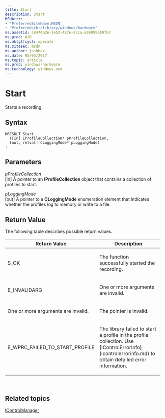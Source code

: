 ```yaml
---
title: Start
description: Start
MSHAttr:
- 'PreferredSiteName:MSDN'
- 'PreferredLib:/library/windows/hardware'
ms.assetid: 58474a2e-2e53-487e-8cca-a09959559fb7
ms.prod: W10
ms.mktglfcycl: operate
ms.sitesec: msdn
ms.author: joshbax
ms.date: 05/05/2017
ms.topic: article
ms.prod: windows-hardware
ms.technology: windows-oem
---
```


# Start


Starts a recording.

## Syntax


``` syntax
HRESULT Start
  ([in] IProfileCollection* pProfileCollection,
  [out, retval] CLoggingMode* pLoggingMode)
;
```

## Parameters


<a href="" id="pprofilecollection"></a>*pProfileCollection*  
\[in\] A pointer to an **IProfileCollection** object that contains a collection of profiles to start.

<a href="" id="ploggingmode"></a>*pLoggingMode*  
\[out\] A pointer to a **CLoggingMode** enumeration element that indicates whether the profiles log to memory or write to a file.

## Return Value


The following table describes possible return values.

<table>
<colgroup>
<col width="50%" />
<col width="50%" />
</colgroup>
<thead>
<tr class="header">
<th>Return Value</th>
<th>Description</th>
</tr>
</thead>
<tbody>
<tr class="odd">
<td><p>S_OK</p></td>
<td><p>The function successfully started the recording.</p></td>
</tr>
<tr class="even">
<td><p>E_INVALIDARG</p></td>
<td><p>One or more arguments are invalid.</p></td>
</tr>
<tr class="odd">
<td><p>One or more arguments are invalid.</p></td>
<td><p>The pointer is invalid.</p></td>
</tr>
<tr class="even">
<td><p>E_WPRC_FAILED_TO_START_PROFILE</p></td>
<td><p>The library failed to start a profile in the profile collection. Use [IControlErrorInfo](icontrolerrorinfo.md) to obtain detailed error information.</p></td>
</tr>
</tbody>
</table>

 

## Related topics


[IControlManager](icontrolmanager.md)

 

 







